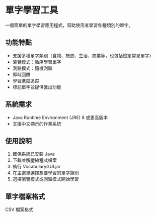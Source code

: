 # 單字學習工具

一個簡單的單字學習應用程式，幫助使用者學習各種類別的單字。

## 功能特點
- 支援多種單字類別（食物、旅遊、生活、商業等，也包括檢定常見單字）
- 瀏覽模式：循序學習單字
- 測驗模式：隨機測驗
- 即時回饋
- 學習進度追蹤
- 標記單字並提供匯出功能

## 系統需求
- Java Runtime Environment (JRE) 8 或更高版本
- 支援中文顯示的作業系統

## 使用說明
1. 確保系統已安裝 Java
2. 下載並解壓縮程式檔案
3. 執行 VocabularyGUI.jar
4. 在主選單選擇想要學習的單字類別
5. 選擇瀏覽模式或測驗模式開始學習

## 單字檔案格式
CSV 檔案格式
